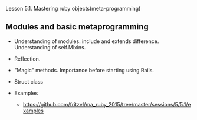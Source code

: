 Lesson 5.1. Mastering ruby objects(meta-programming)

Modules and basic metaprogramming
---------------

* Understanding of modules. include and extends difference. Understanding of self.Mixins.
* Reflection.
* "Magic" methods. Importance before starting using Rails.
* Struct class


* Examples
  * https://github.com/fritzvl/ma_ruby_2015/tree/master/sessions/5/5.1/examples


